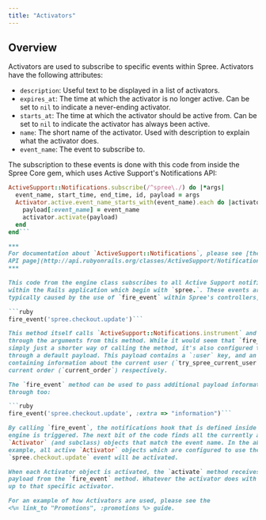 ```yaml
---
title: "Activators"
---
```


## Overview

Activators are used to subscribe to specific events within Spree. Activators
have the following attributes:

* `description`: Useful text to be displayed in a list of activators.
* `expires_at`: The time at which the activator is no longer active. Can be set
  to `nil` to indicate a never-ending activator.
* `starts_at`: The time at which the activator should be active from. Can be set
  to `nil` to indicate the activator has always been active.
* `name`: The short name of the activator. Used with description to explain what
  the activator does.
* `event_name`: The event to subscribe to.

The subscription to these events is done with this code from inside the Spree
Core gem, which uses Active Support's Notifications API:

```ruby
ActiveSupport::Notifications.subscribe(/^spree\./) do |*args|
  event_name, start_time, end_time, id, payload = args
  Activator.active.event_name_starts_with(event_name).each do |activator|
    payload[:event_name] = event_name
    activator.activate(payload)
  end
end```

***
For documentation about `ActiveSupport::Notifications`, please see [the Rails
API page](http://api.rubyonrails.org/classes/ActiveSupport/Notifications.html)
***

This code from the engine class subscribes to all Active Support notifications
within the Rails application which begin with `spree.`. These events are
typically caused by the use of `fire_event` within Spree's controllers, like so:

```ruby
fire_event('spree.checkout.update')```

This method itself calls `ActiveSupport::Notifications.instrument` and passes
through the arguments from this method. While it would seem that `fire_event` is
simply just a shorter way of calling the method, it's also configured to pass
through a default payload. This payload contains a `:user` key, and an `:order` key,
containing information about the current user (`try_spree_current_user`) and the
current order (`current_order`) respectively.

The `fire_event` method can be used to pass additional payload information
through too:

```ruby
fire_event('spree.checkout.update', :extra => "information")```

By calling `fire_event`, the notifications hook that is defined inside the
engine is triggered. The next bit of the code finds all the currently active
`Activator` (and subclass) objects that match the event name. In the above
example, all active `Activator` objects which are configured to use the
`spree.checkout.update` event will be activated.

When each Activator object is activated, the `activate` method receives the
payload from the `fire_event` method. Whatever the activator does with this is
up to that specific activator.

For an example of how Activators are used, please see the
<%= link_to "Promotions", :promotions %> guide.
